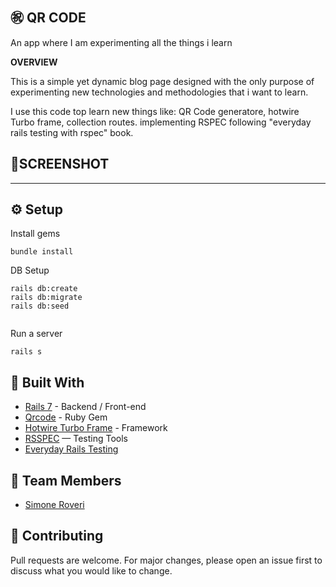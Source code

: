 
㊗️ QR CODE
---

An app where I am experimenting all the things i learn

**OVERVIEW**

This is a simple yet dynamic blog page designed with the only purpose of experimenting new technologies and methodologies that i want to learn.

I use this code top learn new things like: QR Code generatore, hotwire Turbo frame, collection routes.
implementing RSPEC following "everyday rails testing with rspec" book. 


📱SCREENSHOT
---

---

⚙️ Setup
---
Install gems

```
bundle install
```
DB Setup

```
rails db:create
rails db:migrate
rails db:seed
  
```

Run a server

```
rails s
```

🔨 Built With
---
+ [Rails 7](https://guides.rubyonrails.org/) - Backend / Front-end
+ [Qrcode](https://github.com/whomwah/rqrcode) - Ruby Gem
+ [Hotwire Turbo Frame](https://turbo.hotwired.dev/handbook/frames) - Framework
+ [RSSPEC](https://www.docker.com/) — Testing Tools
+ [Everyday Rails Testing]([https://www.postgresql.org/](https://leanpub.com/everydayrailsrspec))


🗿 Team Members
---
* [Simone Roveri](https://www.linkedin.com/in/simone-roveri/)

💅 Contributing
---
Pull requests are welcome. For major changes, please open an issue first to discuss what you would like to change.
